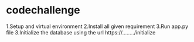 # codechallenge
1.Setup and virtual environment
2.Install all given requirement
3.Run app.py file 
3.Initialize the database using the url https://......../initialize
